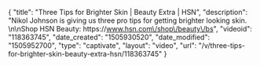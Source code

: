 {
    "title": "Three Tips for Brighter Skin | Beauty Extra | HSN",
    "description": "Nikol Johnson is giving us three pro tips for getting brighter looking skin. \n\nShop HSN Beauty: https:\/\/www.hsn.com\/shop\/beauty\/bs",
    "videoid": "118363745",
    "date_created": "1505930520",
    "date_modified": "1505952700",
    "type": "captivate",
    "layout": "video",
    "url": "\/v\/three-tips-for-brighter-skin-beauty-extra-hsn\/118363745"
}